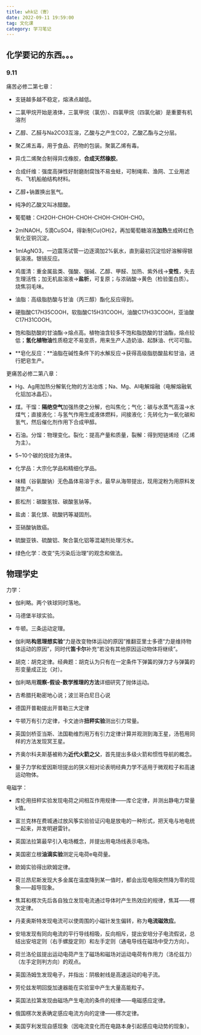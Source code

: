 ```yaml
---
title: whk记（寄）
date: 2022-09-11 19:59:00
tag: 文化课
category: 学习笔记
---
```


## 化学要记的东西。。。

### 9.11

痛苦必修二第七章：

- 支链越多越不稳定，熔沸点越低。

- 二氯甲烷开始是液体，三氯甲烷（氯仿）、四氯甲烷（四氯化碳）是重要有机溶剂

- 乙醇、乙醛与Na2CO3互溶，乙酸与之产生CO2，乙酸乙酯与之分层。

- 聚乙烯五毒，用于食品、药物的包装。聚氯乙烯有毒。

- 异戊二烯聚合制得异戊橡胶，**合成天然橡胶**。

- 合成纤维：强度高弹性好耐磨耐腐蚀不易虫蛀，可制绳索、渔网、工业用滤布、飞机船舶结构材料。

- 乙醇+钠置换出氢气。

- 纯净的乙酸又叫冰醋酸。

- 葡萄糖：CH2OH-CHOH-CHOH-CHOH-CHOH-CHO。

- 2mlNAOH，5滴CuSO4，得新制Cu(OH)2，再加葡萄糖溶液**加热**生成砖红色氧化亚铜沉淀。

- 1mlAgNO3，一边震荡试管一边逐滴加2%氨水，直到最初沉淀恰好溶解得银氨溶液。银镜反应。

- 鸡蛋清：重金属盐类、强酸、强碱、乙醇、甲醛、加热、紫外线->**变性**，失去生理活性；加无机盐溶液->**盐析**，可复原；与浓硝酸->黄色（检验蛋白质）。烧焦羽毛味。

- 油脂：高级脂肪酸与甘油（丙三醇）酯化反应得到。

- 硬脂酸C17H35COOH，软脂酸C15H31COOH，油酸C17H33COOH，亚油酸C17H31COOH。

- 饱和脂肪酸的甘油酯->熔点高。植物油含较多不饱和脂肪酸的甘油酯，熔点较低；**氢化植物油**性质稳定不易变质，用来生产人造奶油、起酥油、代可可脂。

- **皂化反应：**油脂在碱性条件下的水解反应->获得高级脂肪酸盐和甘油，进行肥皂生产。

更痛苦必修二第八章：

- Hg、Ag用加热分解氧化物的方法冶炼；Na、Mg、Al电解熔融（电解熔融氧化铝加冰晶石）。

- 煤。干馏：**隔绝空气**加强热使之分解，也叫焦化；气化：碳与水蒸气高温->水煤气；直接液化：与氢气作用生成液体燃料，间接液化：先转化为一氧化碳和氢气，然后催化剂作用下合成甲醇。

- 石油。分馏：物理变化。裂化：提高产量和质量，裂解：得到短链烯烃（乙烯为主）。

- 5~10个碳的烷烃为液体。

- 化学品：大宗化学品和精细化学品。

- 味精（谷氨酸钠）无色晶体易溶于水，最早从海带提出，现用淀粉为用原料发酵生产。

- 膨松剂：碳酸氢铵、碳酸氢钠等。

- 盐卤：氯化镁、硫酸钙等凝固剂。

- 亚硝酸钠致癌。

- 硫酸亚铁、硫酸铝、聚合氯化铝等混凝剂处理污水。

- 绿色化学：改变“先污染后治理”的观念和做法。

## 物理学史

力学：

- 伽利略。两个铁球同时落地。

- 马德堡半球实验。

- 牛顿。三条运动定理。

- 伽利略**构思理想实验**“力是改变物体运动的原因”推翻亚里士多德“力是维持物体运动的原因”，同时代**笛卡尔**补充“若没有其他原因运动物体将继续”。

- 胡克：胡克定律。经典题：胡克认为只有在一定条件下弹簧的弹力才与弹簧的形变量成正比（对）。

- 伽利略用**观察-假设-数学推理的方法**详细研究了抛体运动。

- 古希腊托勒密地心说；波兰哥白尼日心说

- 德国开普勒提出开普勒三大定律

- 牛顿万有引力定律，卡文迪许**扭秤实验**测出引力常量。

- 英国剑桥亚当斯、法国勒维烈用万有引力定律计算并观测到海王星，汤苞用同样的方法发现冥王星。

- 齐奥尔科夫斯基被称为**近代火箭之父**，首先提出多级火箭和惯性导航的概念。

- 量子力学和爱因斯坦提出的狭义相对论表明经典力学不适用于微观粒子和高速运动物体。

电磁学：

- 库伦用扭秤实验发现电荷之间相互作用规律——库仑定律，并测出静电力常量k值。

- 富兰克林在费城通过放风筝实验验证闪电是放电的一种形式，把天电与地电统一起来，并发明避雷针。

- 英国法拉第最早引入电场概念，并提出用电场线表示电场。

- 美国密立根**油滴实验**测定元电荷e电荷量。

- 欧姆实验得出欧姆定律。

- 荷兰昂尼斯发现大多金属在温度降到某一值时，都会出现电阻突然降为零的现象——超导现象。

- 焦耳和楞次先后各自独立发现电流通过导体时产生热效应的规律，焦耳——楞次定律。

- 丹麦奥斯特发现电流可以使周围的小磁针发生偏转，称为**电流磁效应**。

- 安培发现有同向电流的平行导线相吸，反向相斥，提出安培分子电流假说，总结出安培定则（右手螺旋定则）和左手定则（通电导线在磁场中受力方向）。

- 荷兰洛伦兹提出运动电荷产生了磁场和磁场对运动电荷有作用力（洛伦兹力）（左手定则判方向）的观点。

- 英国汤姆生发现电子，并指出：阴极射线是高速运动的电子流。

- 劳伦兹发明回旋加速器能在实验室中产生大量高能粒子。

- 英国法拉第发现由磁场产生电流的条件的规律——电磁感应定律。

- 俄国楞次发表确定感应电流方向的定律——楞次定律。

- 美国亨利发现自感现象（因电流变化而在电路本身引起感应电动势的现象）。